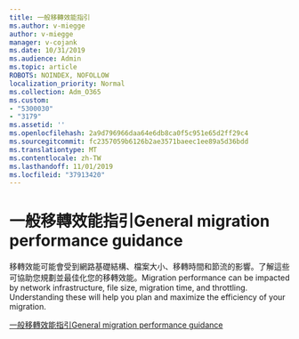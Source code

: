 ```yaml
---
title: 一般移轉效能指引
ms.author: v-miegge
author: v-miegge
manager: v-cojank
ms.date: 10/31/2019
ms.audience: Admin
ms.topic: article
ROBOTS: NOINDEX, NOFOLLOW
localization_priority: Normal
ms.collection: Adm_O365
ms.custom:
- "5300030"
- "3179"
ms.assetid: ''
ms.openlocfilehash: 2a9d796966daa64e6db8ca0f5c951e65d2ff29c4
ms.sourcegitcommit: fc2357059b6126b2ae3571baeec1ee89a5d36bdd
ms.translationtype: MT
ms.contentlocale: zh-TW
ms.lasthandoff: 11/01/2019
ms.locfileid: "37913420"
---
```

# <a name="general-migration-performance-guidance"></a><span data-ttu-id="4b8bb-102">一般移轉效能指引</span><span class="sxs-lookup"><span data-stu-id="4b8bb-102">General migration performance guidance</span></span>

<span data-ttu-id="4b8bb-p101">移轉效能可能會受到網路基礎結構、檔案大小、移轉時間和節流的影響。了解這些可協助您規劃並最佳化您的移轉效能。</span><span class="sxs-lookup"><span data-stu-id="4b8bb-p101">Migration performance can be impacted by network infrastructure, file size, migration time, and throttling. Understanding these will help you plan and maximize the efficiency of your migration.</span></span>

[<span data-ttu-id="4b8bb-105">一般移轉效能指引</span><span class="sxs-lookup"><span data-stu-id="4b8bb-105">General migration performance guidance</span></span>](https://docs.microsoft.com/sharepointmigration/sharepoint-online-and-onedrive-migration-speed)